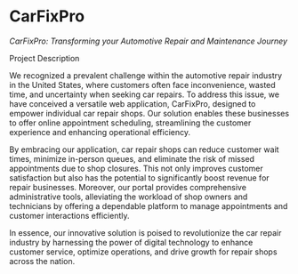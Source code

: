 # CarFixPro
*CarFixPro: Transforming your Automotive Repair and Maintenance Journey*

Project Description

We recognized a prevalent challenge within the automotive repair industry in the United States, where customers often face inconvenience, wasted time, and uncertainty when seeking car repairs. To address this issue, we have conceived a versatile web application, CarFixPro, designed to empower individual car repair shops. Our solution enables these businesses to offer online appointment scheduling, streamlining the customer experience and enhancing operational efficiency.

By embracing our application, car repair shops can reduce customer wait times, minimize in-person queues, and eliminate the risk of missed appointments due to shop closures. This not only improves customer satisfaction but also has the potential to significantly boost revenue for repair businesses. Moreover, our portal provides comprehensive administrative tools, alleviating the workload of shop owners and technicians by offering a dependable platform to manage appointments and customer interactions efficiently.

In essence, our innovative solution is poised to revolutionize the car repair industry by harnessing the power of digital technology to enhance customer service, optimize operations, and drive growth for repair shops across the nation.

